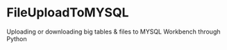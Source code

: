 # FileUploadToMYSQL
Uploading or downloading big tables &amp; files to MYSQL Workbench through Python
